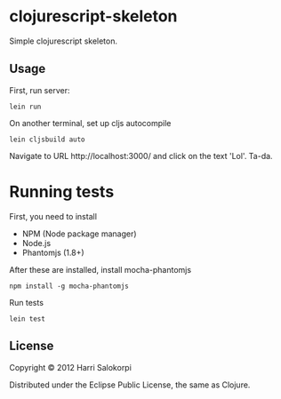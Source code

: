 # clojurescript-skeleton

Simple clojurescript skeleton.

## Usage

First, run server:

    lein run

On another terminal, set up cljs autocompile

    lein cljsbuild auto

Navigate to URL http://localhost:3000/ and click on the text 'Lol'. Ta-da.

# Running tests

First, you need to install

* NPM (Node package manager)
* Node.js
* Phantomjs (1.8+)

After these are installed, install mocha-phantomjs

    npm install -g mocha-phantomjs

Run tests

    lein test

## License

Copyright © 2012 Harri Salokorpi

Distributed under the Eclipse Public License, the same as Clojure.
